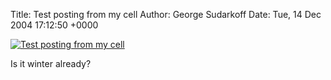 Title: Test posting from my cell
Author: George Sudarkoff
Date: Tue, 14 Dec 2004 17:12:50 +0000

[![Test posting from my
cell](http://photos1.flickr.com/2213835_1de2fe43f5_m.jpg)](http://www.flickr.com/photos/sudarkoff/2213835/ "Test posting from my cell")

Is it winter already?
